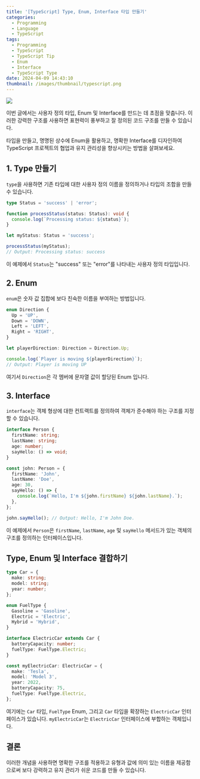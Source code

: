 ```yaml
---
title: '[TypeScript] Type, Enum, Interface 타입 만들기'
categories:
  - Programming
  - Language
  - TypeScript
tags:
  - Programming
  - TypeScript
  - TypeScript Tip
  - Enum
  - Interface
  - TypeScript Type
date: 2024-04-09 14:43:10
thumbnail: /images/thumbnail/typescript.png
---
```


![](/images/header/typescript-12.png)

이번 글에서는 사용자 정의 타입, Enum 및 Interface를 만드는 데 초점을 맞춥니다. 이러한 강력한 구조를 사용하면 표현력이 풍부하고 잘 정의된 코드 구조를 만들 수 있습니다.

타입을 만들고, 명명된 상수에 Enum을 활용하고, 명확한 Interface를 디자인하여 TypeScript 프로젝트의 협업과 유지 관리성을 향상시키는 방법을 살펴보세요.

## 1. Type 만들기

`type`을 사용하면 기존 타입에 대한 사용자 정의 이름을 정의하거나 타입의 조합을 만들 수 있습니다.

```ts
type Status = 'success' | 'error';

function processStatus(status: Status): void {
  console.log(`Processing status: ${status}`);
}

let myStatus: Status = 'success';

processStatus(myStatus);
// Output: Processing status: success
```

이 예제에서 `Status`는 "success" 또는 "error"를 나타내는 사용자 정의 타입입니다.

## 2. Enum

`enum`은 숫자 값 집합에 보다 친숙한 이름을 부여하는 방법입니다.

```ts
enum Direction {
  Up = 'UP',
  Down = 'DOWN',
  Left = 'LEFT',
  Right = 'RIGHT',
}

let playerDirection: Direction = Direction.Up;

console.log(`Player is moving ${playerDirection}`);
// Output: Player is moving UP
```

여기서 `Direction`은 각 멤버에 문자열 값이 할당된 Enum 입니다.

## 3. Interface

`interface`는 객체 형상에 대한 컨트랙트를 정의하여 객체가 준수해야 하는 구조를 지정할 수 있습니다.

```ts
interface Person {
  firstName: string;
  lastName: string;
  age: number;
  sayHello: () => void;
}

const john: Person = {
  firstName: 'John',
  lastName: 'Doe',
  age: 30,
  sayHello: () => {
    console.log(`Hello, I'm ${john.firstName} ${john.lastName}.`);
  },
};

john.sayHello(); // Output: Hello, I'm John Doe.
```

이 예제에서 `Person`은 `firstName`, `lastName`, `age` 및 `sayHello` 메서드가 있는 객체의 구조를 정의하는 인터페이스입니다.

## Type, Enum 및 Interface 결합하기

```ts
type Car = {
  make: string;
  model: string;
  year: number;
};

enum FuelType {
  Gasoline = 'Gasoline',
  Electric = 'Electric',
  Hybrid = 'Hybrid',
}

interface ElectricCar extends Car {
  batteryCapacity: number;
  fuelType: FuelType.Electric;
}

const myElectricCar: ElectricCar = {
  make: 'Tesla',
  model: 'Model 3',
  year: 2022,
  batteryCapacity: 75,
  fuelType: FuelType.Electric,
};
```

여기에는 `Car` 타입, `FuelType` Enum, 그리고 `Car` 타입을 확장하는 `ElectricCar` 인터페이스가 있습니다. `myElectricCar`는 `ElectricCar` 인터페이스에 부합하는 객체입니다.

## 결론

이러한 개념을 사용하면 명확한 구조를 적용하고 유형과 값에 의미 있는 이름을 제공함으로써 보다 강력하고 유지 관리가 쉬운 코드를 만들 수 있습니다.
